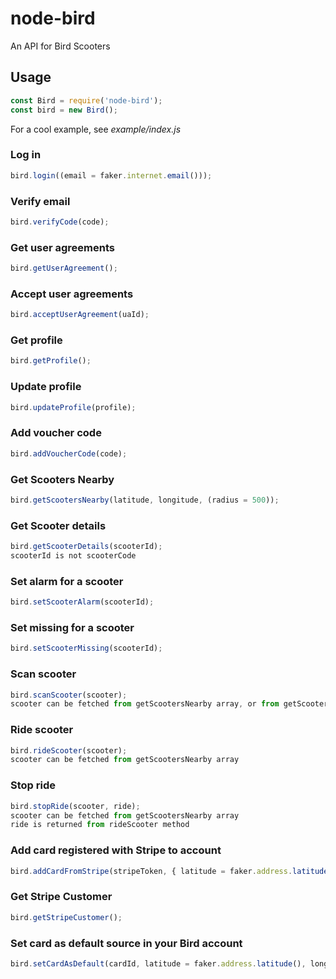 # node-bird

An API for Bird Scooters

## Usage

```javascript
const Bird = require('node-bird');
const bird = new Bird();
```

For a cool example, see _example/index.js_

### Log in

```javascript
bird.login((email = faker.internet.email()));
```

### Verify email

```javascript
bird.verifyCode(code);
```

### Get user agreements

```javascript
bird.getUserAgreement();
```

### Accept user agreements

```javascript
bird.acceptUserAgreement(uaId);
```

### Get profile

```javascript
bird.getProfile();
```

### Update profile

```javascript
bird.updateProfile(profile);
```

### Add voucher code

```javascript
bird.addVoucherCode(code);
```

### Get Scooters Nearby

```javascript
bird.getScootersNearby(latitude, longitude, (radius = 500));
```

### Get Scooter details

```javascript
bird.getScooterDetails(scooterId);
scooterId is not scooterCode
```

### Set alarm for a scooter

```javascript
bird.setScooterAlarm(scooterId);
```

### Set missing for a scooter

```javascript
bird.setScooterMissing(scooterId);
```

### Scan scooter

```javascript
bird.scanScooter(scooter);
scooter can be fetched from getScootersNearby array, or from getScooterDetails if you already know scooterId
```

### Ride scooter

```javascript
bird.rideScooter(scooter);
scooter can be fetched from getScootersNearby array
```

### Stop ride

```javascript
bird.stopRide(scooter, ride);
scooter can be fetched from getScootersNearby array
ride is returned from rideScooter method
```

### Add card registered with Stripe to account

```javascript
bird.addCardFromStripe(stripeToken, { latitude = faker.address.latitude(), longitude = faker.address.longitude() });
```

### Get Stripe Customer

```javascript
bird.getStripeCustomer();
```

### Set card as default source in your Bird account

```javascript
bird.setCardAsDefault(cardId, latitude = faker.address.latitude(), longitude = faker.address.longitude() });
```
